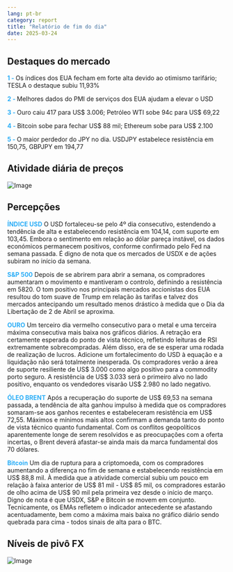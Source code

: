 ```yaml
---
lang: pt-br
category: report
title: "Relatório de fim do dia"
date: 2025-03-24
---
```



<h2>Destaques do mercado</h2>
<strong style="color: #2caef7;">1 - </strong> Os índices dos EUA fecham em forte alta devido ao otimismo tarifário; TESLA o destaque subiu 11,93%

<strong style="color: #2caef7;">2 - </strong> Melhores dados do PMI de serviços dos EUA ajudam a elevar o USD

<strong style="color: #2caef7;">3 - </strong> Ouro caiu 417 para US$ 3.006; Petróleo WTI sobe 94c para US$ 69,22

<strong style="color: #2caef7;">4 - </strong> Bitcoin sobe para fechar US$ 88 mil; Ethereum sobe para US$ 2.100

<strong style="color: #2caef7;">5 - </strong> O maior perdedor do JPY no dia. USDJPY estabelece resistência em 150,75, GBPJPY em 194,77



<h2>Atividade diária de preços</h2>
<img src="https://markleighedu.github.io/img/Mar-2025/24-Mar-2025/price.jpg" alt="Image"/>

<h2>Percepções</h2>
<strong style="color: #2caef7;">ÍNDICE USD</strong> O USD fortaleceu-se pelo 4º dia consecutivo, estendendo a tendência de alta e estabelecendo resistência em 104,14, com suporte em 103,45. Embora o sentimento em relação ao dólar pareça instável, os dados económicos permanecem positivos, conforme confirmado pelo Fed na semana passada. É digno de nota que os mercados de USDX e de ações subiram no início da semana. 

<strong style="color: #2caef7;">S&P 500</strong> Depois de se abrirem para abrir a semana, os compradores aumentaram o movimento e mantiveram o controlo, definindo a resistência em 5820. O tom positivo nos principais mercados accionistas dos EUA resultou do tom suave de Trump em relação às tarifas e talvez dos mercados antecipando um resultado menos drástico à medida que o Dia da Libertação de 2 de Abril se aproxima.

<strong style="color: #2caef7;">OURO</strong> Um terceiro dia vermelho consecutivo para o metal e uma terceira máxima consecutiva mais baixa nos gráficos diários. A retração era certamente esperada do ponto de vista técnico, refletindo leituras de RSI extremamente sobrecompradas. Além disso, era de se esperar uma rodada de realização de lucros. Adicione um fortalecimento do USD à equação e a liquidação não será totalmente inesperada. Os compradores verão a área de suporte resiliente de US$ 3.000 como algo positivo para a commodity porto seguro. A resistência de US$ 3.033 será o primeiro alvo no lado positivo, enquanto os vendedores visarão US$ 2.980 no lado negativo.  

<strong style="color: #2caef7;">ÓLEO BRENT</strong> Após a recuperação do suporte de US$ 69,53 na semana passada, a tendência de alta ganhou impulso à medida que os compradores somaram-se aos ganhos recentes e estabeleceram resistência em US$ 72,55. Máximos e mínimos mais altos confirmam a demanda tanto do ponto de vista técnico quanto fundamental. Com os conflitos geopolíticos aparentemente longe de serem resolvidos e as preocupações com a oferta incertas, o Brent deverá afastar-se ainda mais da marca fundamental dos 70 dólares. 

<strong style="color: #2caef7;">Bitcoin</strong> Um dia de ruptura para a criptomoeda, com os compradores aumentando a diferença no fim de semana e estabelecendo resistência em US$ 88,8 mil. À medida que a atividade comercial subiu um pouco em relação à faixa anterior de US$ 81 mil - US$ 85 mil, os compradores estarão de olho acima de US$ 90 mil pela primeira vez desde o início de março. Digno de nota é que USDX, S&P e Bitcoin se movem em conjunto. Tecnicamente, os EMAs refletem o indicador antecedente se afastando acentuadamente, bem como a máxima mais baixa no gráfico diário sendo quebrada para cima - todos sinais de alta para o BTC. 



<h2>Níveis de pivô FX</h2>
<img src="https://markleighedu.github.io/img/Mar-2025/24-Mar-2025/pivot.jpg" alt="Image"/>
